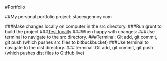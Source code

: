 #Portfolio

##My personal portfolio project: staceygennoy.com

###Make changes locally on computer in the src directory.
###Run grunt to build the project
###[Test locally](http://0.0.0.0:9002)
###When happy with changes:
  ###Use terminal to navigate to the src directory.
  ###Terminal: Git add, git commit, git push (which pushes src files to bitbuckbucket)
  ###Use terminal to navigate to the dist directory.
  ###Terminal: Git add, git commit, git push (which pushes dist files to GitHub live)